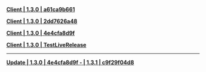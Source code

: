 **[Client | 1.3.0 | a61ca9b661 ](https://hk4e-hk-download.oss-cn-hongkong.aliyuncs.com/client_app/pc/Genshin_CB1.3.0_a61ca9b661.zip)**

**[Client | 1.3.0 | 2dd7626a48 ](https://hk4e-hk-download.oss-cn-hongkong.aliyuncs.com/client_app/pc/Genshin_CB1.3.0_2dd7626a48.zip)**

**[Client | 1.3.0 | 4e4cfa8d9f ](https://hk4e-hk-download.oss-cn-hongkong.aliyuncs.com/client_app/pc/Genshin_CB1.3.0_4e4cfa8d9f.zip)**

**[Client | 1.3.0 | TestLiveRelease ](https://d3ln624mszu7ty.cloudfront.net/client_app/pc/20191213-111505_cb2_test-309752_cb2test_live-310176_CB2_CBWIN_Test_Release_Less_Full_ASB-CB2TestLiveRelease.zip)**

----

**[Update | 1.3.0 | 4e4cfa8d9f - | 1.3.1 | c9f29f04d8 ](https://hk4e-hk-download.oss-cn-hongkong.aliyuncs.com/client_app/pc/CB1.3.0_4e4cfa8d9f_CB1.3.1_c9f29f04d8_diff.zip)**